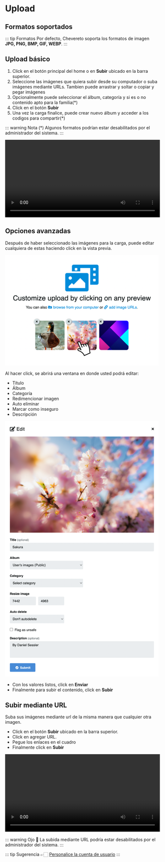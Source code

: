 # Upload

## Formatos soportados

::: tip Formatos
Por defecto, Chevereto soporta los formatos de imagen **JPG, PNG, BMP, GIF, WEBP**.
:::

## Upload básico

1. Click en el botón principal del home o en **Subir** ubicado en la barra superior.
2. Seleccione las imágenes que quiera subir desde su computador o suba imágenes mediante URLs. Tambien puede arrastrar y soltar o copiar y pegar imágenes
3. Opcionalmente puede seleccionar el álbum, categoría y si es o no contenido apto para la familia(*)
4. Click en el botón **Subir**
5. Una vez la carga finalice, puede crear nuevo álbum y acceder a los codigos para compartir(*)

::: warning Nota (*)
Algunos formatos podrían estar desabilitados por el administrador del sistema.
:::

<video class="media-screen" width="100%" controls autoplay>
    <source src="../src/manual/upload/upload.webm" type="video/webm">
</video>

## Opciones avanzadas

Después de haber seleccionado las imágenes para la carga, puede editar cualquiera de estas haciendo click en la vista previa.

<img class="media-screen" src="../src/manual/upload/upload_adv.png" width="500"/>

Al hacer click, se abrirá una ventana en donde usted podrá editar:

- Título
- Álbum
- Categoría
- Redimencionar imagen
- Auto eliminar
- Marcar como inseguro
- Descripción

<img class="media-screen" src="../src/manual/upload/advanced.png" width="500"/>

- Con los valores listos, click en **Enviar**
- Finalmente para subir el contenido, click en **Subir**

## Subir mediante URL

Suba sus imágenes mediante url de la misma manera que cualquier otra imagen.

- Click en el botón **Subir** ubicado en la barra superior.
- Click en agregar URL.
- Pegue los enlaces en el cuadro
- Finalmente click en **Subir**

<video class="media-screen" width="100%" controls autoplay>
    <source src="../src/manual/upload/addurl.webm" type="video/webm">
</video>

::: warning Ojo 👀
La subida mediante URL podría estar desabilitados por el administrador del sistema.
:::


::: tip Sugerencia
👉🏻 [Personalice la cuenta de usuario](../settings/user/profile.md)
:::
